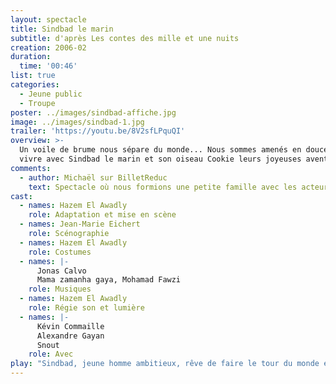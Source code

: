 ```yaml
---
layout: spectacle
title: Sindbad le marin
subtitle: d'après Les contes des mille et une nuits
creation: 2006-02
duration:
  time: '00:46'
list: true
categories:
  - Jeune public
  - Troupe
poster: ../images/sindbad-affiche.jpg
image: ../images/sindbad-1.jpg
trailer: 'https://youtu.be/8V2sfLPquQI'
overview: >-
  Un voile de brume nous sépare du monde... Nous sommes amenés en douceur à
  vivre avec Sindbad le marin et son oiseau Cookie leurs joyeuses aventures.
comments:
  - author: Michaël sur BilletReduc
    text: Spectacle où nous formions une petite famille avec les acteurs.
cast:
  - names: Hazem El Awadly
    role: Adaptation et mise en scène
  - names: Jean-Marie Eichert
    role: Scénographie
  - names: Hazem El Awadly
    role: Costumes
  - names: |-
      Jonas Calvo
      Mama zamanha gaya, Mohamad Fawzi
    role: Musiques
  - names: Hazem El Awadly
    role: Régie son et lumière
  - names: |-
      Kévin Commaille
      Alexandre Gayan
      Snout
    role: Avec
play: "Sindbad, jeune homme ambitieux, rêve de faire le tour du monde en navigant comme un vrai marin. Il embarque alors sur un bateau en direction des Indes. Le jeune loup de mer arrivera-t-il à bon port\_?\n\nL’adaptation, rythmée par des tableaux vivants, aborde notamment le respect des autres, l’apprentissage des bonnes manières et joue sur diverses mises en abymes, comme celle du théâtre. Cette adaptation met l’accent sur l’humour et la surprise, grâce, notamment, aux costumes originaux. La mise en scène magique et intimiste donne une ambiance féerique à ce spectacle pour petits et grands enfants.\n\nComme dans le théâtre baroque, la mise en scène joue sur l’illusion, et les personnages passent par un large panel d’émotions tout au long du spectacle, grâce aux multiples aventures du jeune matelot. Du conte originel a été gardée une petite touche orientale dans les costumes et les instruments utilisés. Aussi, sommes-nous plus rapidement transportés dans l’univers des « Mille et une nuits » en se laissant conter cette histoire et en oubliant toutes les contraintes de la vraisemblance.\n\nMonsieur El Awadly a pris le parti de jouer de manière frontale, ce qui permet, grâce à l’utilisation de deux conteurs, un vieux Sindbad et son jeune oiseau Cookie, une interaction permanente avec le public.\n\nPar son enthousiasme, son courage et sa générosité, Sindbad le marin est un facteur d’ouverture sur le monde."
---
```

